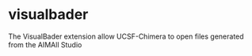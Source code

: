 # visualbader
The VisualBader extension allow UCSF-Chimera to open files generated from the AIMAll Studio
